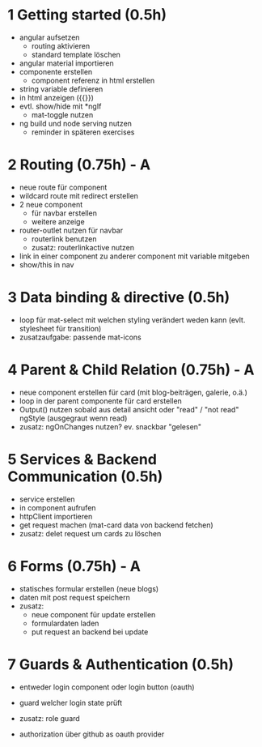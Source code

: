 # 1 Getting started (0.5h)

- angular aufsetzen
  - routing aktivieren
  - standard template löschen
- angular material importieren
- componente erstellen
  - component referenz in html erstellen
- string variable definieren
- in html anzeigen ({{}})
- evtl. show/hide mit \*ngIf
  - mat-toggle nutzen
- ng build und node serving nutzen
  - reminder in späteren exercises

# 2 Routing (0.75h) - A

- neue route für component
- wildcard route mit redirect erstellen
- 2 neue component
  - für navbar erstellen
  - weitere anzeige
- router-outlet nutzen für navbar
  - routerlink benutzen
  - zusatz: routerlinkactive nutzen
- link in einer component zu anderer component mit variable mitgeben
- show/this in nav

# 3 Data binding & directive (0.5h)

- loop für mat-select mit welchen styling verändert weden kann
  (evlt. stylesheet für transition)
- zusatzaufgabe: passende mat-icons

# 4 Parent & Child Relation (0.75h) - A

- neue component erstellen für card (mit blog-beiträgen, galerie, o.ä.)
- loop in der parent componente für card erstellen
- Output() nutzen sobald aus detail ansicht oder "read" / "not read" ngStyle (ausgegraut wenn read)
- zusatz: ngOnChanges nutzen? ev. snackbar "gelesen"

# 5 Services & Backend Communication (0.5h)

- service erstellen
- in component aufrufen
- httpClient importieren
- get request machen (mat-card data von backend fetchen)
- zusatz: delet request um cards zu löschen

# 6 Forms (0.75h) - A

- statisches formular erstellen (neue blogs)
- daten mit post request speichern
- zusatz:
  - neue component für update erstellen
  - formulardaten laden
  - put request an backend bei update

# 7 Guards & Authentication (0.5h)

- entweder login component oder login button (oauth)
- guard welcher login state prüft
- zusatz: role guard

- authorization über github as oauth provider
